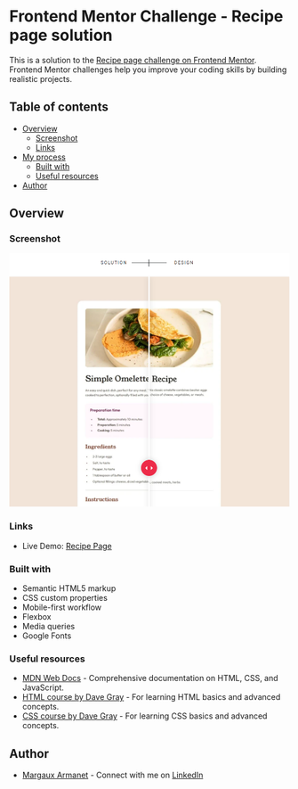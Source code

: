 # Frontend Mentor Challenge - Recipe page solution

This is a solution to the [Recipe page challenge on Frontend Mentor](https://www.frontendmentor.io/challenges/recipe-page-KiTsR8QQKm). Frontend Mentor challenges help you improve your coding skills by building realistic projects.

## Table of contents

- [Overview](#overview)
  - [Screenshot](#screenshot)
  - [Links](#links)
- [My process](#my-process)
  - [Built with](#built-with)
  - [Useful resources](#useful-resources)
- [Author](#author)

## Overview

### Screenshot

![](./design/screenshot.png)

### Links

- Live Demo: [Recipe Page](https://margauxarmanet.github.io/Frontend-Mentor-Challenge-Recipe-Page/)

### Built with

- Semantic HTML5 markup
- CSS custom properties
- Mobile-first workflow
- Flexbox
- Media queries
- Google Fonts

### Useful resources

- [MDN Web Docs](https://developer.mozilla.org/en-US/docs/Web) - Comprehensive documentation on HTML, CSS, and JavaScript.
- [HTML course by Dave Gray](https://youtu.be/mJgBOIoGihA?si=bGPk9p8BWIlWFTZZ) - For learning HTML basics and advanced concepts.
- [CSS course by Dave Gray](https://youtu.be/n4R2E7O-Ngo?si=0kVqYd5vWbO9zCEj) - For learning CSS basics and advanced concepts.

## Author

- [Margaux Armanet](https://github.com/MargauxArmanet) - Connect with me on [LinkedIn](https://www.linkedin.com/in/margaux-armanet/)
